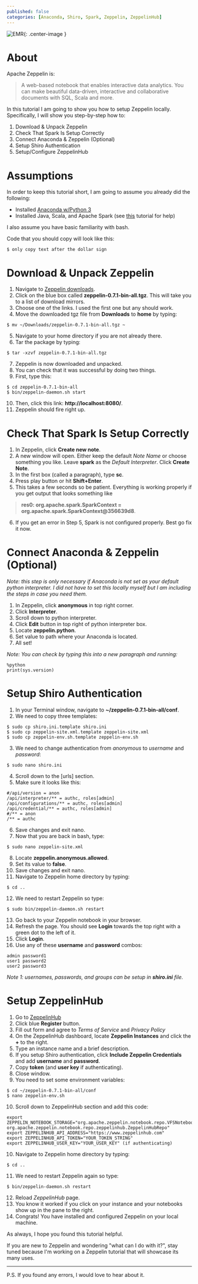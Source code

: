 ```yaml
---
published: false
categories: [Anaconda, Shiro, Spark, Zeppelin, ZeppelinHub]
---
```


![EMR](/assets/images/zeppelin.jpg?raw=true){: .center-image }

# About
Apache Zeppelin is:
>A web-based notebook that enables interactive data analytics. You can make beautiful data-driven, interactive and collaborative documents with SQL, Scala and more.

In this tutorial I am going to show you how to setup Zeppelin locally. Specifically, I will show you step-by-step how to: 
1. Download & Unpack Zeppelin
2. Check That Spark Is Setup Correctly
2. Connect Anaconda & Zeppelin (Optional)
2. Setup Shiro Authentication 
3. Setup/Configure ZeppelinHub

# Assumptions
In order to keep this tutorial short, I am going to assume you already did the following:
- Installed [Anaconda w/Python 3](https://www.continuum.io/downloads)
- Installed Java, Scala, and Apache Spark (see [this](https://medium.com/@josemarcialportilla/installing-scala-and-apache-spark-on-mac-os-837ae57d283f) tutorial for help)

I also assume you have basic familiarity with bash.

Code that you should copy will look like this:  
```
$ only copy text after the dollar sign
```

# Download & Unpack Zeppelin
1. Navigate to [Zeppelin downloads](http://zeppelin.apache.org/download.html).
2. Click on the blue box called **zeppelin-0.7.1-bin-all.tgz**. This will take you to a list of download mirrors.
3. Choose one of the links. I used the first one but any should work.
4. Move the downloaded tgz file from **Downloads** to **home** by typing:
```
$ mv ~/Downloads/zeppelin-0.7.1-bin-all.tgz ~
```
5. Navigate to your home directory if you are not already there.
6. Tar the package by typing:
```
$ tar -xzvf zeppelin-0.7.1-bin-all.tgz
```
7. Zeppelin is now downloaded and unpacked. 
8. You can check that it was successful by doing two things.
9. First, type this:
```
$ cd zeppelin-0.7.1-bin-all
$ bin/zeppelin-daemon.sh start
```
10. Then, click this link: **http://localhost:8080/**.
11. Zeppelin should fire right up.

# Check That Spark Is Setup Correctly
1. In Zeppelin, click **Create new note**.
2. A new window will open. Either keep the default *Note Name* or choose something you like. Leave **spark** as the *Default Interpreter*. Click **Create Note**.
3. In the first box (called a paragraph), type **sc**.
4. Press play button or hit **Shift+Enter**.
5. This takes a few seconds so be patient. Everything is working properly if you get output that looks something like 
>**res0: org.apache.spark.SparkContext = org.apache.spark.SparkContext@356639d8**.
6. If you get an error in Step 5, Spark is not configured properly. Best go fix it now.

# Connect Anaconda & Zeppelin (Optional)
*Note: this step is only necessary if Anaconda is not set as your default python interpreter. I did not have to set this locally myself but I am including the steps in case you need them.* 

1. In Zeppelin, click **anonymous** in top right corner.
2. Click **Interpreter**.
3. Scroll down to python interpreter.
4. Click **Edit** button in top right of python interpreter box.
5. Locate **zeppelin.python**.
6. Set value to path where your Anaconda is located.
7. All set!

*Note: You can check by typing this into a new paragraph and running:* 
```
%python
print(sys.version)
```

# Setup Shiro Authentication
1. In your Terminal window, navigate to **~/zeppelin-0.7.1-bin-all/conf**.
2. We need to copy three templates:
```
$ sudo cp shiro.ini.template shiro.ini
$ sudo cp zeppelin-site.xml.template zeppelin-site.xml
$ sudo cp zeppelin-env.sh.template zeppelin-env.sh
```  
3. We need to change authentication from *anonymous* to *username* and *password*:
```
$ sudo nano shiro.ini
```
4. Scroll down to the [urls] section. 
5. Make sure it looks like this:  
```
#/api/version = anon
/api/interpreter/** = authc, roles[admin]
/api/configurations/** = authc, roles[admin]
/api/credential/** = authc, roles[admin]
#/** = anon 
/** = authc
```
6. Save changes and exit nano.
7. Now that you are back in bash, type:
```
$ sudo nano zeppelin-site.xml
```
8. Locate **zeppelin.anonymous.allowed**.
9. Set its value to **false**.
10. Save changes and exit nano.
11. Navigate to Zeppelin home directory by typing:
```
$ cd ..
```
12. We need to restart Zeppelin so type:
```
$ sudo bin/zeppelin-daemon.sh restart
```
13. Go back to your Zeppelin notebook in your browser.
14. Refresh the page. You should see **Login** towards the top right with a green dot to the left of it.
15. Click **Login**.
16. Use any of these **username** and **password** combos:
```
admin password1
user1 password2
user2 password3
```  
*Note 1: usernames, passwords, and groups can be setup in **shiro.ini** file.*

# Setup ZeppelinHub
1. Go to [ZeppelinHub](https://www.zeppelinhub.com/)
2. Click blue **Register** button.
3. Fill out form and agree to *Terms of Service* and *Privacy Policy*
4. On the ZeppelinHub dashboard, locate **Zeppelin Instances** and click the **+** to the right.
5. Type an instance name and a brief description.
6. If you setup Shiro authentication, click **Include Zeppelin Credentials** and add **username** and **password**.
7. Copy **token** (and **user key** if authenticating).
8. Close window.
9. You need to set some environment variables:
```
$ cd ~/zeppelin-0.7.1-bin-all/conf
$ nano zeppelin-env.sh
```
10. Scroll down to ZeppelinHub section and add this code:  
```    
export ZEPPELIN_NOTEBOOK_STORAGE="org.apache.zeppelin.notebook.repo.VFSNotebookRepo, org.apache.zeppelin.notebook.repo.zeppelinhub.ZeppelinHubRepo"
export ZEPPELINHUB_API_ADDRESS="https://www.zeppelinhub.com"
export ZEPPELINHUB_API_TOKEN="YOUR_TOKEN_STRING"
export ZEPPELINHUB_USER_KEY="YOUR_USER_KEY" (if authenticating)
```
10. Navigate to Zeppelin home directory by typing:
```
$ cd ..
```  

11. We need to restart Zeppelin again so type: 

```
$ bin/zeppelin-daemon.sh restart
```  
12. Reload *ZeppelinHub* page.
13. You know it worked if you click on your instance and your notebooks show up in the pane to the right.
14. Congrats! You have installed and configured Zeppelin on your local machine.

As always, I hope you found this tutorial helpful. 

If you are new to Zeppelin and wondering "what can I do with it?", stay tuned because I'm working on a Zeppelin tutorial that will showcase its many uses.

---
P.S. If you found any errors, I would love to hear about it.
